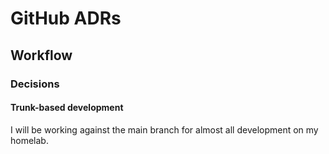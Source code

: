 # GitHub ADRs

## Workflow

### Decisions

#### Trunk-based development

I will be working against the main branch for almost all development on my homelab.
